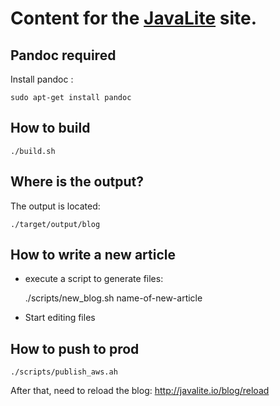 # Content for the [JavaLite](http://javalite.io) site.


## Pandoc required

Install pandoc :

~~~~
sudo apt-get install pandoc
~~~~

## How to build 

~~~~
./build.sh
~~~~

## Where is the output? 

The output is located: 

    ./target/output/blog
    
## How to write a new article

* execute a script to generate files:

     ./scripts/new_blog.sh name-of-new-article

* Start editing files


## How to push to prod

    ./scripts/publish_aws.ah
    
After that, need to reload the blog: http://javalite.io/blog/reload


    

 
    
    